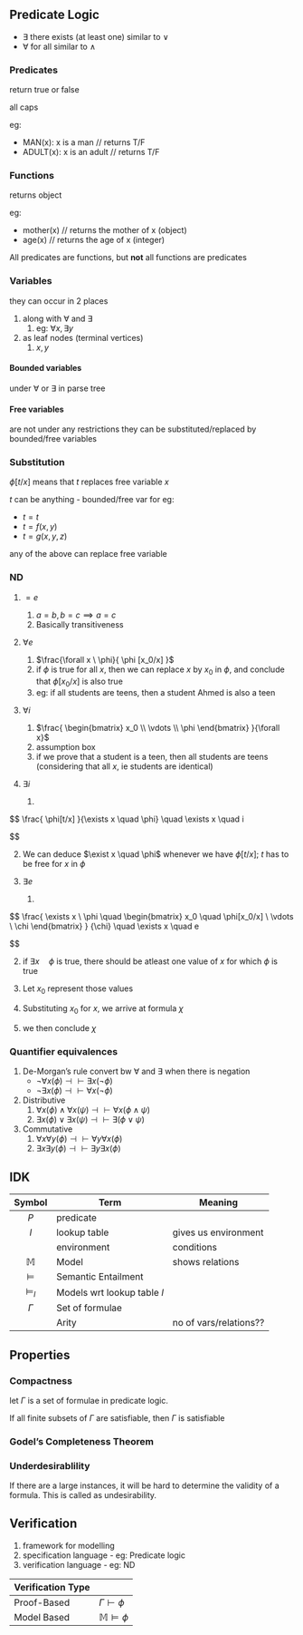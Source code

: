 ## Predicate Logic

- $\exists$ there exists (at least one)
  similar to $\lor$
- $\forall$ for all
  similar to $\land$

### Predicates

return true or false

all caps

eg:

- MAN(x): x is a man
  // returns T/F
- ADULT(x): x is an adult
  // returns T/F

### Functions

returns object

eg:

- mother(x)
  // returns the mother of x (object)
- age(x)
  // returns the age of x (integer)

All predicates are functions, but **not** all functions are predicates

### Variables

they can occur in 2 places

1. along with $\forall$ and $\exists$
   1. eg: $\forall x, \exists y$
2. as leaf nodes (terminal vertices)
   1. $x, y$

#### Bounded variables

under $\forall$ or $\exists$ in parse tree

#### Free variables

are not under any restrictions
they can be substituted/replaced by bounded/free variables

### Substitution

$\phi[t/x]$ means that $t$ replaces free variable $x$

$t$ can be anything - bounded/free var
for eg:

- $t = t$
- $t = f(x,y)$
- $t = g(x,y,z)$

any of the above can replace free variable

### ND

1. $= e$
   1. $a=b, b = c \implies a = c$
   2. Basically transitiveness
   
2. $\forall e$
   1. $\frac{\forall x \ \phi}{ \phi [x_0/x] }$
   2. if $\phi$ is true for all $x$, then we can replace $x$ by $x_0$ in $\phi$, and conclude that $\phi[x_0/x]$ is also true
   2. eg: if all students are teens, then a student Ahmed is also a teen
   
3. $\forall i$
   
   1. $\frac{
      \begin{bmatrix}
      x_0 \\
\vdots \\
\phi
      \end{bmatrix}
      }{\forall x}$
   2. assumption box
   3. if we prove that a student is a teen, then all students are teens (considering that all $x$, ie students are identical)
   
4. $\exists i$

   1.    

$$
         \frac{
         \phi[t/x]
         }{\exists x \quad \phi} \quad
         \exists x \quad i
         

$$
   
   2.    We can deduce $\exist x \quad \phi$ whenever we have $\phi[t/x]$; $t$ has to be free for $x$ in $\phi$
5. $\exists e$

   1. 

$$
      \frac{
        \exists x \ \phi \quad
        \begin{bmatrix}
        	x_0 \quad \phi[x_0/x] \\        	\vdots \\        	\chi
        \end{bmatrix}
        }
        {\chi} \quad
        \exists x \quad e
      

$$
   
   2. if $\exists x \quad \phi$ is true, there should be atleast one value of $x$ for which $\phi$ is true
   
   3. Let $x_0$ represent those values
   
   4. Substituting $x_0$ for $x$, we arrive at formula $\chi$
   
   5. we then conclude $\chi$
### Quantifier equivalences

1. De-Morgan’s rule
   convert bw $\forall$ and $\exists$ when there is negation
     - $\lnot \forall x (\phi) \dashv \vdash \exists x (\lnot \phi)$
     - $\lnot \exists x (\phi) \dashv \vdash \forall x (\lnot \phi)$
2. Distributive
   1. $\forall x (\phi) \land \forall x(\psi) \dashv \vdash \forall x (\phi \land \psi)$
   2. $\exists x (\phi) \lor \exists x (\psi) \dashv \vdash \exists(\phi \lor \psi)$
3. Commutative
   1. $\forall x \forall y (\phi) \dashv \vdash \forall y \forall x (\phi)$
   2. $\exists x \exists y (\phi) \dashv \vdash \exists y \exists x (\phi)$

## IDK

|   Symbol    | Term                        | Meaning                |
| :---------: | --------------------------- | ---------------------- |
|     $P$     | predicate                   |                        |
|     $l$     | lookup table                | gives us environment   |
|             | environment                 | conditions             |
| $\mathbb M$ | Model                       | shows relations        |
|  $\models$  | Semantic Entailment         |                        |
| $\models_l$ | Models wrt lookup table $l$ |                        |
|  $\Gamma$   | Set of formulae             |                        |
|             | Arity                       | no of vars/relations?? |

## Properties

### Compactness

let $\Gamma$ is a set of formulae in predicate logic.

If all finite subsets of $\Gamma$ are satisfiable, then $\Gamma$ is satisfiable

### Godel’s Completeness Theorem

### Underdesirablility

If there are a large instances, it will be hard to determine the validity of a formula. This is called as undesirability.

## Verification

1. framework for modelling
2. specification language - eg: Predicate logic
3. verification language - eg: ND

| Verification Type |                          |
| ----------------- | ------------------------ |
| Proof-Based       | $\Gamma \vdash \phi$     |
| Model Based       | $\mathbb M \models \phi$ |
